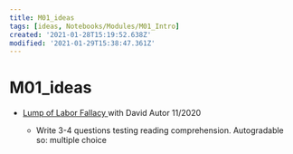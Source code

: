 ```yaml
---
title: M01_ideas
tags: [ideas, Notebooks/Modules/M01_Intro]
created: '2021-01-28T15:19:52.638Z'
modified: '2021-01-29T15:38:47.361Z'
---
```


# M01_ideas



- [Lump of Labor Fallacy ](https://research.stlouisfed.org/publications/page1-econ/2020/11/02/examining-the-lump-of-labor-fallacy-using-a-simple-economic-model) with David Autor 11/2020

   - Write 3-4 questions testing reading comprehension. Autogradable so: multiple choice

